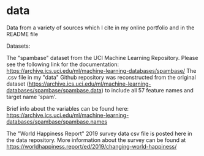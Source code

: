 # data
Data from a variety of sources which I cite in my online portfolio and in the README file

Datasets:

The "spambase" dataset from the UCI Machine Learning Repository. Please see the following link for the documentation: https://archive.ics.uci.edu/ml/machine-learning-databases/spambase/
The .csv file in my "data" Github repository was reconstructed from the original dataset (https://archive.ics.uci.edu/ml/machine-learning-databases/spambase/spambase.data) to include all 57 feature names and target name 'spam'.

Brief info about the variables can be found here: https://archive.ics.uci.edu/ml/machine-learning-databases/spambase/spambase.names

The "World Happiness Report" 2019 survey data csv file is posted here in the data repository. More information about the survey can be found at https://worldhappiness.report/ed/2019/changing-world-happiness/
